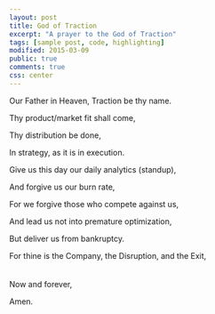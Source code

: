 ```yaml
---
layout: post
title: God of Traction
excerpt: "A prayer to the God of Traction"
tags: [sample post, code, highlighting]
modified: 2015-03-09
public: true
comments: true
css: center
---
```


Our Father in Heaven, Traction be thy name.

Thy product/market fit shall come,

Thy distribution be done,

In strategy, as it is in execution.

Give us this day our daily analytics (standup),

And forgive us our burn rate,

For we forgive those who compete against us,

And lead us not into premature optimization,

But deliver us from bankruptcy.

For thine is the Company, the Disruption, and the Exit,
<br><br><br>
Now and forever,

Amen.
